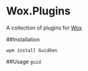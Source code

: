 # Wox.Plugins
A collection of plugins for [Wox](https://github.com/Wox-launcher/wox)

##Installation
```
wpm install GuidGen
```

##Usage
`guid`
